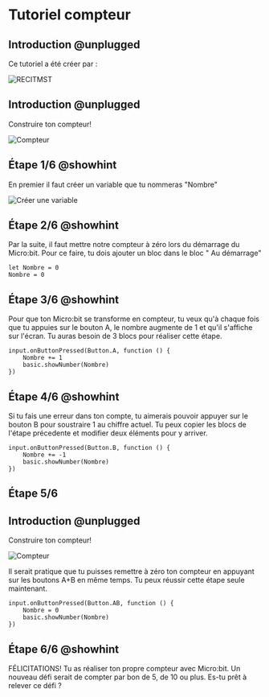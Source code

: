 # Tutoriel compteur

## Introduction @unplugged

Ce tutoriel a été créer par :
 
![RECITMST](https://drive.google.com/uc?id=1YsdDZIAnwl9ZNGyIEu6d0xQoCtZ8eRXa)
  
## Introduction @unplugged
 
Construire ton compteur!
 
![Compteur](https://drive.google.com/uc?id=1H0uVMmrqvSdWm0xzozLm1oho0AgUch62)

## Étape 1/6 @showhint

En premier il faut créer un variable que tu nommeras "Nombre"

![Créer une variable](https://drive.google.com/uc?id=1xpWsU0MOqC92aGmJPbaPUdsU_XF7xsrQ)

## Étape 2/6 @showhint

Par la suite, il faut mettre notre compteur à zéro lors du démarrage du Micro:bit.  Pour ce faire, tu dois ajouter un bloc dans le bloc " Au démarrage"

```blocks
let Nombre = 0
Nombre = 0
```

## Étape 3/6 @showhint

Pour que ton Micro:bit se transforme en compteur, tu veux qu'à chaque fois que tu appuies sur le bouton A, le nombre augmente de 1 et qu'il s'affiche sur l'écran.  Tu auras besoin de 3 blocs pour réaliser cette étape.

```blocks
input.onButtonPressed(Button.A, function () {
    Nombre += 1
    basic.showNumber(Nombre)
})
```
## Étape 4/6 @showhint

Si tu fais une erreur dans ton compte, tu aimerais pouvoir appuyer sur le bouton B pour soustraire 1 au chiffre actuel.  Tu peux copier les blocs de l'étape précedente et modifier deux éléments pour y arriver.

```blocks
input.onButtonPressed(Button.B, function () {
    Nombre += -1
    basic.showNumber(Nombre)
})
```


## Étape 5/6

## Introduction @unplugged
 
Construire ton compteur!
 
![Compteur](https://drive.google.com/uc?id=1H0uVMmrqvSdWm0xzozLm1oho0AgUch62)

Il serait pratique que tu puisses remettre à zéro ton compteur en appuyant sur les boutons A+B en même temps.  Tu peux réussir cette étape seule maintenant.

```blocks
input.onButtonPressed(Button.AB, function () {
    Nombre = 0
    basic.showNumber(Nombre)
})
```

## Étape 6/6 @showhint

FÉLICITATIONS!  Tu as réaliser ton propre compteur avec Micro:bit.  Un nouveau défi serait de compter par bon de 5, de 10 ou plus.  Es-tu prêt à relever ce défi ?